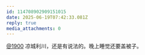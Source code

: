 ```yaml
---
id: 114708902909151015
date: 2025-06-19T07:42:33.081Z
reply: true
media_attachments: 0
---
```


[@1900](https://social.1900.live/@1900) 凉城利川，还是有说法的。晚上睡觉还要盖被子。

